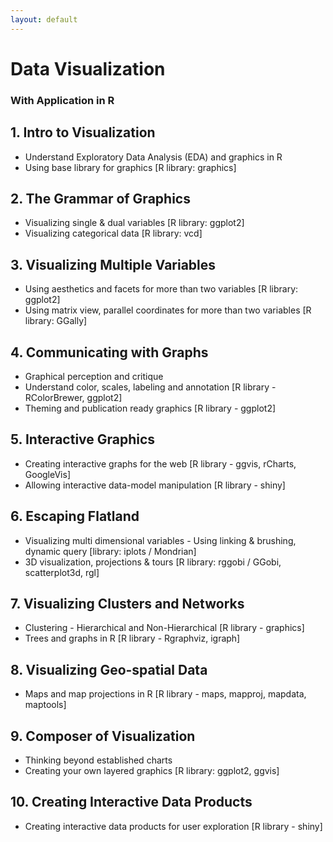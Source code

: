 ```yaml
---
layout: default
---
```


# Data Visualization

### With Application in R

## 1. Intro to Visualization
- Understand Exploratory Data Analysis (EDA) and graphics in R
- Using base library for graphics [R library: graphics]

## 2. The Grammar of Graphics
- Visualizing single & dual variables [R library: ggplot2]
- Visualizing categorical data [R library: vcd]

## 3. Visualizing Multiple Variables
- Using aesthetics and facets for more than two variables [R library: ggplot2]
- Using matrix view, parallel coordinates for more than two variables [R library: GGally]

## 4. Communicating with Graphs
- Graphical perception and critique
- Understand color, scales, labeling and annotation [R library - RColorBrewer, ggplot2]
- Theming and publication ready graphics [R library - ggplot2]

## 5. Interactive Graphics
- Creating interactive graphs for the web [R library - ggvis, rCharts, GoogleVis]
- Allowing interactive data-model manipulation [R library - shiny]

## 6. Escaping Flatland
- Visualizing multi dimensional variables - Using linking & brushing, dynamic query [library: iplots / Mondrian]
- 3D visualization, projections & tours  [R library: rggobi / GGobi, scatterplot3d, rgl]

## 7. Visualizing Clusters and Networks
- Clustering - Hierarchical and Non-Hierarchical [R library - graphics]
- Trees and graphs in R [R library - Rgraphviz, igraph]

## 8. Visualizing Geo-spatial Data
- Maps and map projections in R [R library - maps, mapproj, mapdata, maptools]

## 9. Composer of Visualization
- Thinking beyond established charts
- Creating your own layered graphics [R library: ggplot2, ggvis]

## 10. Creating Interactive Data Products
- Creating interactive data products for user exploration [R library - shiny]
